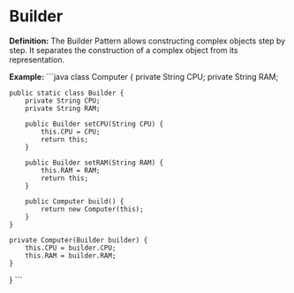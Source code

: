 # Builder
**Definition:** The Builder Pattern allows constructing complex objects step by step. It separates the construction of a complex object from its representation.

**Example:**
\`\`\`java
class Computer {
    private String CPU;
    private String RAM;

    public static class Builder {
        private String CPU;
        private String RAM;

        public Builder setCPU(String CPU) {
            this.CPU = CPU;
            return this;
        }

        public Builder setRAM(String RAM) {
            this.RAM = RAM;
            return this;
        }

        public Computer build() {
            return new Computer(this);
        }
    }

    private Computer(Builder builder) {
        this.CPU = builder.CPU;
        this.RAM = builder.RAM;
    }
}
\`\`\`

